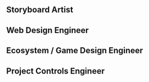 ## Storyboard Artist

## Web Design Engineer

## Ecosystem / Game Design Engineer

## Project Controls Engineer
